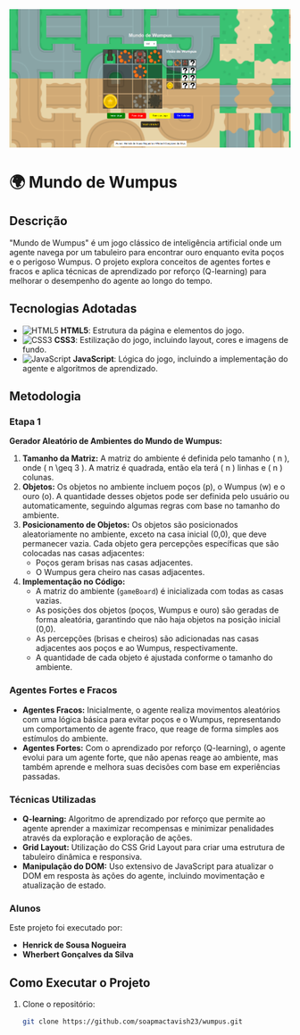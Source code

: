 <div align="center">
   <img src="./images/logo.png">
</div>

# 🌍 Mundo de Wumpus

## Descrição

"Mundo de Wumpus" é um jogo clássico de inteligência artificial onde um agente navega por um tabuleiro para encontrar ouro enquanto evita poços e o perigoso Wumpus. O projeto explora conceitos de agentes fortes e fracos e aplica técnicas de aprendizado por reforço (Q-learning) para melhorar o desempenho do agente ao longo do tempo.

## Tecnologias Adotadas

- ![HTML5](https://img.shields.io/badge/HTML5-E34F26?style=flat&logo=html5&logoColor=white) **HTML5**: Estrutura da página e elementos do jogo.
- ![CSS3](https://img.shields.io/badge/CSS3-1572B6?style=flat&logo=css3&logoColor=white) **CSS3**: Estilização do jogo, incluindo layout, cores e imagens de fundo.
- ![JavaScript](https://img.shields.io/badge/JavaScript-F7DF1E?style=flat&logo=javascript&logoColor=black) **JavaScript**: Lógica do jogo, incluindo a implementação do agente e algoritmos de aprendizado.

## Metodologia

### Etapa 1

**Gerador Aleatório de Ambientes do Mundo de Wumpus:**

1. **Tamanho da Matriz:** A matriz do ambiente é definida pelo tamanho \( n \), onde \( n \geq 3 \). A matriz é quadrada, então ela terá \( n \) linhas e \( n \) colunas.
2. **Objetos:** Os objetos no ambiente incluem poços (p), o Wumpus (w) e o ouro (o). A quantidade desses objetos pode ser definida pelo usuário ou automaticamente, seguindo algumas regras com base no tamanho do ambiente.
3. **Posicionamento de Objetos:** Os objetos são posicionados aleatoriamente no ambiente, exceto na casa inicial (0,0), que deve permanecer vazia. Cada objeto gera percepções específicas que são colocadas nas casas adjacentes:
   - Poços geram brisas nas casas adjacentes.
   - O Wumpus gera cheiro nas casas adjacentes.
4. **Implementação no Código:**
   - A matriz do ambiente (`gameBoard`) é inicializada com todas as casas vazias.
   - As posições dos objetos (poços, Wumpus e ouro) são geradas de forma aleatória, garantindo que não haja objetos na posição inicial (0,0).
   - As percepções (brisas e cheiros) são adicionadas nas casas adjacentes aos poços e ao Wumpus, respectivamente.
   - A quantidade de cada objeto é ajustada conforme o tamanho do ambiente.

### Agentes Fortes e Fracos

- **Agentes Fracos:** Inicialmente, o agente realiza movimentos aleatórios com uma lógica básica para evitar poços e o Wumpus, representando um comportamento de agente fraco, que reage de forma simples aos estímulos do ambiente.
- **Agentes Fortes:** Com o aprendizado por reforço (Q-learning), o agente evolui para um agente forte, que não apenas reage ao ambiente, mas também aprende e melhora suas decisões com base em experiências passadas.

### Técnicas Utilizadas

- **Q-learning:** Algoritmo de aprendizado por reforço que permite ao agente aprender a maximizar recompensas e minimizar penalidades através da exploração e exploração de ações.
- **Grid Layout:** Utilização do CSS Grid Layout para criar uma estrutura de tabuleiro dinâmica e responsiva.
- **Manipulação do DOM:** Uso extensivo de JavaScript para atualizar o DOM em resposta às ações do agente, incluindo movimentação e atualização de estado.

### Alunos

Este projeto foi executado por:

- **Henrick de Sousa Nogueira**
- **Wherbert Gonçalves da Silva**

## Como Executar o Projeto

1. Clone o repositório:
   ```bash
   git clone https://github.com/soapmactavish23/wumpus.git
   ```

